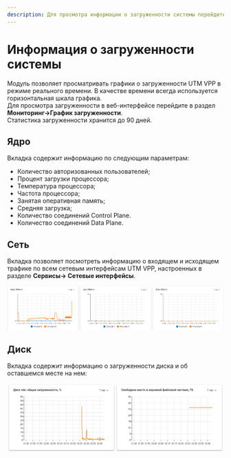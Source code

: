 ```yaml
---
description: Для просмотра информации о загруженности системы перейдите в Мониторинг -> Графики загруженности.
---
```


# Информация о загруженности системы

Модуль позволяет просматривать графики о загруженности UTM VPP в режиме реального времени. В качестве времени всегда используется горизонтальная шкала графика.\
Для просмотра загруженности в веб-интерфейсе перейдите в раздел **Мониторинг->График загруженности**.\
Статистика загруженности хранится до 90 дней.

## Ядро
Вкладка содержит информацию по следующим параметрам:

* Количество авторизованных пользователей;
* Процент загрузки процессора;
* Температура процессора;
* Частота процессора;
* Занятая оперативная память;
* Средняя загрузка;
* Количество соединений Control Plane.
* Количество соединений Data Plane.

## Сеть
Вкладка позволяет посмотреть информацию о входящем и исходящем трафике по всем сетевым интерфейсам UTM VPP, настроенных в разделе **Сервисы-> Сетевые интерфейсы**.

![](../../.gitbook/assets/workload-schedule3.png)

## Диск 
Вкладка содержит информацию о загруженности диска и об оставшемся месте на нем:

![](../../.gitbook/assets/workload-schedule2.png)
